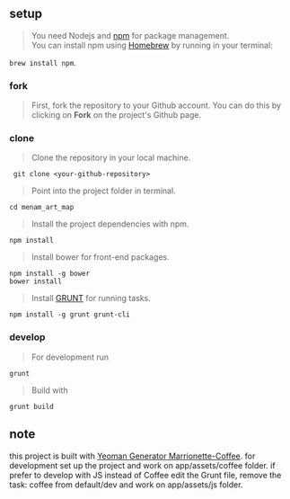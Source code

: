 ## setup
> You need Nodejs and [npm](https://www.npmjs.com/) for package management.    
You can install npm using [Homebrew](http://brew.sh/) by running in your terminal:

```brew install npm```.   
### fork

> First, fork the repository to your Github account. You can do this by clicking on __Fork__ on the project's Github page.       



### clone
> Clone the repository in your local machine.   

``` git clone <your-github-repository>```


> Point into the project folder in terminal.   



```cd menam_art_map```


> Install the project dependencies with npm.   


```
npm install
```   
> Install bower for front-end packages.   



```
npm install -g bower
bower install
```   
> Install [GRUNT](http://gruntjs.com/) for running tasks.   

```
npm install -g grunt grunt-cli
```   

### develop
> For development run   

```
grunt
```   

> Build with   

```
grunt build
```   

## note
this project is built with [Yeoman Generator Marrionette-Coffee](https://www.npmjs.com/package/generator-marionette-coffee). 
for development set up the project and work on app/assets/coffee folder. if prefer to develop with JS instead of Coffee edit the Grunt file, remove the task: coffee from default/dev and work on app/assets/js folder.
